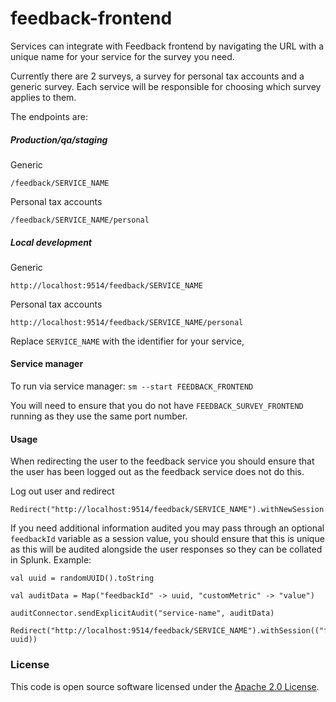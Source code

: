 
# feedback-frontend

Services can integrate with Feedback frontend by navigating the URL with a unique name for your service for the survey you need.

Currently there are 2 surveys, a survey for personal tax accounts and a generic survey. Each service will be responsible for choosing which survey applies to them.

The endpoints are:

##### Production/qa/staging

Generic
```
/feedback/SERVICE_NAME
```

Personal tax accounts
```
/feedback/SERVICE_NAME/personal
```

##### Local development
Generic
```
http://localhost:9514/feedback/SERVICE_NAME
```
Personal tax accounts
```
http://localhost:9514/feedback/SERVICE_NAME/personal
```

Replace `SERVICE_NAME` with the identifier for your service, 

#### Service manager

To run via service manager: `sm --start FEEDBACK_FRONTEND`

You will need to ensure that you do not have `FEEDBACK_SURVEY_FRONTEND` running as they use the same port number.

#### Usage

When redirecting the user to the feedback service you should ensure that the user has been logged out as the feedback service does not do this.

Log out user and redirect
```
Redirect("http://localhost:9514/feedback/SERVICE_NAME").withNewSession
```

If you need additional information audited you may pass through an optional `feedbackId` variable as a session value, you should ensure that this is unique as this will be audited alongside the user responses so they can be collated in Splunk.
Example:
```
val uuid = randomUUID().toString

val auditData = Map("feedbackId" -> uuid, "customMetric" -> "value")

auditConnector.sendExplicitAudit("service-name", auditData)

Redirect("http://localhost:9514/feedback/SERVICE_NAME").withSession(("feedbackId", uuid))
```

### License

This code is open source software licensed under the [Apache 2.0 License]("http://www.apache.org/licenses/LICENSE-2.0.html").
